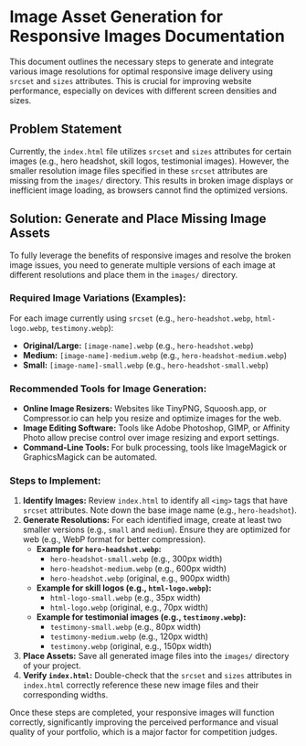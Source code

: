 # Image Asset Generation for Responsive Images Documentation

This document outlines the necessary steps to generate and integrate various image resolutions for optimal responsive image delivery using `srcset` and `sizes` attributes. This is crucial for improving website performance, especially on devices with different screen densities and sizes.

## Problem Statement

Currently, the `index.html` file utilizes `srcset` and `sizes` attributes for certain images (e.g., hero headshot, skill logos, testimonial images). However, the smaller resolution image files specified in these `srcset` attributes are missing from the `images/` directory. This results in broken image displays or inefficient image loading, as browsers cannot find the optimized versions.

## Solution: Generate and Place Missing Image Assets

To fully leverage the benefits of responsive images and resolve the broken image issues, you need to generate multiple versions of each image at different resolutions and place them in the `images/` directory.

### Required Image Variations (Examples):

For each image currently using `srcset` (e.g., `hero-headshot.webp`, `html-logo.webp`, `testimony.webp`):

-   **Original/Large:** `[image-name].webp` (e.g., `hero-headshot.webp`)
-   **Medium:** `[image-name]-medium.webp` (e.g., `hero-headshot-medium.webp`)
-   **Small:** `[image-name]-small.webp` (e.g., `hero-headshot-small.webp`)

### Recommended Tools for Image Generation:

-   **Online Image Resizers:** Websites like TinyPNG, Squoosh.app, or Compressor.io can help you resize and optimize images for the web.
-   **Image Editing Software:** Tools like Adobe Photoshop, GIMP, or Affinity Photo allow precise control over image resizing and export settings.
-   **Command-Line Tools:** For bulk processing, tools like ImageMagick or GraphicsMagick can be automated.

### Steps to Implement:

1.  **Identify Images:** Review `index.html` to identify all `<img>` tags that have `srcset` attributes. Note down the base image name (e.g., `hero-headshot`).
2.  **Generate Resolutions:** For each identified image, create at least two smaller versions (e.g., `small` and `medium`). Ensure they are optimized for web (e.g., WebP format for better compression).
    -   **Example for `hero-headshot.webp`:**
        -   `hero-headshot-small.webp` (e.g., 300px width)
        -   `hero-headshot-medium.webp` (e.g., 600px width)
        -   `hero-headshot.webp` (original, e.g., 900px width)
    -   **Example for skill logos (e.g., `html-logo.webp`):**
        -   `html-logo-small.webp` (e.g., 35px width)
        -   `html-logo.webp` (original, e.g., 70px width)
    -   **Example for testimonial images (e.g., `testimony.webp`):**
        -   `testimony-small.webp` (e.g., 80px width)
        -   `testimony-medium.webp` (e.g., 120px width)
        -   `testimony.webp` (original, e.g., 150px width)
3.  **Place Assets:** Save all generated image files into the `images/` directory of your project.
4.  **Verify `index.html`:** Double-check that the `srcset` and `sizes` attributes in `index.html` correctly reference these new image files and their corresponding widths.

Once these steps are completed, your responsive images will function correctly, significantly improving the perceived performance and visual quality of your portfolio, which is a major factor for competition judges.
